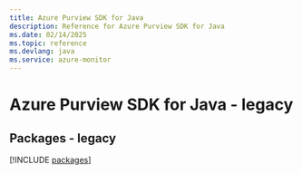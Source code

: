 ```yaml
---
title: Azure Purview SDK for Java
description: Reference for Azure Purview SDK for Java
ms.date: 02/14/2025
ms.topic: reference
ms.devlang: java
ms.service: azure-monitor
---
```

# Azure Purview SDK for Java - legacy
## Packages - legacy
[!INCLUDE [packages](purview-index.md)]